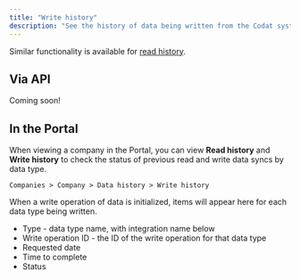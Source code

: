 ```yaml
---
title: "Write history"
description: "See the history of data being written from the Codat system"
---
```


Similar functionality is available for [read history](/using-the-api/pull-history).

## Via API

Coming soon!

## In the Portal

When viewing a company in the Portal, you can view **Read history** and **Write history** to check the status of previous read and write data syncs by data type.

`Companies > Company > Data history > Write history`

When a write operation of data is initialized, items will appear here for each data type being written.

- Type - data type name, with integration name below
- Write operation ID - the ID of the write operation for that data type
- Requested date
- Time to complete
- Status

